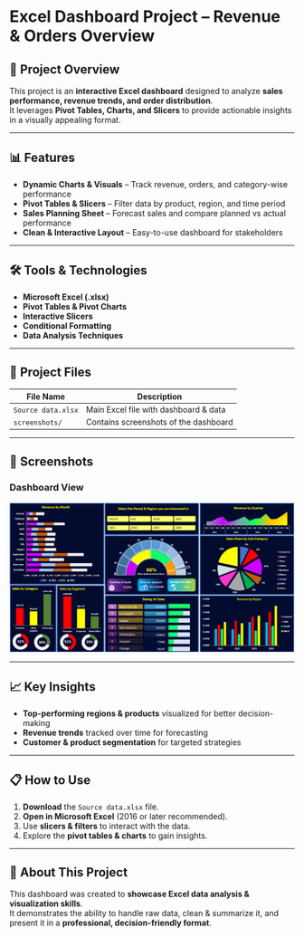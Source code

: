 
# Excel Dashboard Project – Revenue & Orders Overview

## 📘 Project Overview
This project is an **interactive Excel dashboard** designed to analyze **sales performance, revenue trends, and order distribution**.  
It leverages **Pivot Tables, Charts, and Slicers** to provide actionable insights in a visually appealing format.  

---

## 📊 Features
- **Dynamic Charts & Visuals** – Track revenue, orders, and category-wise performance  
- **Pivot Tables & Slicers** – Filter data by product, region, and time period  
- **Sales Planning Sheet** – Forecast sales and compare planned vs actual performance  
- **Clean & Interactive Layout** – Easy-to-use dashboard for stakeholders  

---

## 🛠 Tools & Technologies
- **Microsoft Excel (.xlsx)**  
- **Pivot Tables & Pivot Charts**  
- **Interactive Slicers**  
- **Conditional Formatting**  
- **Data Analysis Techniques**  

---

## 📂 Project Files
| File Name               | Description                              |
|------------------------|------------------------------------------|
| `Source data.xlsx`     | Main Excel file with dashboard & data    |
| `screenshots/`         | Contains screenshots of the dashboard    |

---

## 📸 Screenshots

### **Dashboard View**
![Dashboard Screenshot](screenshot/dashboard.png)

---

## 📈 Key Insights
- **Top-performing regions & products** visualized for better decision-making  
- **Revenue trends** tracked over time for forecasting  
- **Customer & product segmentation** for targeted strategies  

---

## 📋 How to Use
1. **Download** the `Source data.xlsx` file.  
2. **Open in Microsoft Excel** (2016 or later recommended).  
3. Use **slicers & filters** to interact with the data.  
4. Explore the **pivot tables & charts** to gain insights.  

---

## 💼 About This Project
This dashboard was created to **showcase Excel data analysis & visualization skills**.  
It demonstrates the ability to handle raw data, clean & summarize it, and present it in a **professional, decision-friendly format**.